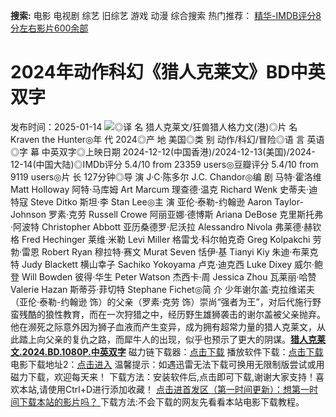 **搜索:** 电影 电视剧 综艺 旧综艺 游戏 动漫 综合搜索 热门推荐： [精华-IMDB评分8分左右影片600余部](https://www.dytt8.com/html/gndy/jddy/20160320/50510.html)
# 2024年动作科幻《猎人克莱文》BD中英双字
发布时间：2025-01-14 
![](https://img9.doubanio.com/view/photo/l_ratio_poster/public/p2915773773.jpg)◎译 名 猎人克莱文/狂兽猎人格力文(港)◎片 名 Kraven the Hunter◎年 代 2024◎产 地 美国◎类 别 动作/科幻/冒险◎语 言 英语◎字 幕 中英双字◎上映日期 2024-12-12(中国香港)/2024-12-13(美国)/2024-12-14(中国大陆)◎IMDb评分 5.4/10 from 23359 users◎豆瓣评分 5.4/10 from 9119 users◎片 长 127分钟◎导 演 J·C·陈多尔 J.C. Chandor◎编 剧 马特·霍洛维 Matt Holloway 阿特·马库姆 Art Marcum 理查德·温克 Richard Wenk 史蒂夫·迪特寇 Steve Ditko 斯坦·李 Stan Lee◎主 演 亚伦·泰勒-约翰逊 Aaron Taylor-Johnson 罗素·克劳 Russell Crowe 阿丽亚娜·德博斯 Ariana DeBose 克里斯托弗·阿波特 Christopher Abbott 亚历桑德罗·尼沃拉 Alessandro Nivola 弗莱德·赫钦格 Fred Hechinger 莱维·米勒 Levi Miller 格雷戈·科尔帕克奇 Greg Kolpakchi 劳勃·雷恩 Robert Ryan 穆拉特·赛文 Murat Seven 恬伊·基 Tianyi Kiy 朱迪·布莱克特 Judy Blackett 横山幸子 Sachiko Yokoyama 卢克·迪克西 Luke Dixey 威尔·鲍登 Will Bowden 彼得·华生 Peter Watson 杰西卡·周 Jessica Zhou 瓦莱丽·哈赞 Valerie Hazan 斯蒂芬·菲切特 Stephane Fichet◎简 介 少年谢尔盖·克拉维诺夫（亚伦·泰勒-约翰逊 饰）的父亲（罗素·克劳 饰）崇尚“强者为王”，对后代施行野蛮残酷的狼性教育，而在一次狩猎之中，经历野生雄狮袭击的谢尔盖被父亲抛弃。他在濒死之际意外因为狮子血液而产生变异，成为拥有超常力量的猎人克莱文，从此踏上向父亲的复仇之路，而犀牛人的出现，似乎也预示了更大的阴谋。[**猎人克莱文.2024.BD.1080P.中英双字**](magnet:?xt=urn:btih:98f6f6c347bc6bd4ffc5eb98fb9d62e50b1b4560&dn=%e9%98%b3%e5%85%89%e7%94%b5%e5%bd%b1dygod.org.%e7%8c%8e%e4%ba%ba%e5%85%8b%e8%8e%b1%e6%96%87.2024.BD.1080P.%e4%b8%ad%e8%8b%b1%e5%8f%8c%e5%ad%97.mkv&tr=udp%3a%2f%2ftracker.opentrackr.org%3a1337%2fannounce&tr=udp%3a%2f%2fexodus.desync.com%3a6969%2fannounce) 磁力链下载器：[点击下载](https://dygod.org/js/bt.htm "qBittorrent") 播放软件下载：[点击下载](https://dygod.org/js/player.htm "PotPlayer") 电影下载地址2：[点击进入](https://dygod.org/ "阳光电影") 温馨提示：如遇迅雷无法下载可换用无限制版尝试或用磁力下载，欢迎每天来！  下载方法：安装软件后,点击即可下载,谢谢大家支持！喜欢本站,请使用Ctrl+D进行添加收藏！ [点击进首发区（第一时间更新）：想第一时间下载本站的影片吗？ ](https://www.ygdy8.net/)下载方法:不会下载的网友先看看本站电影下载教程。